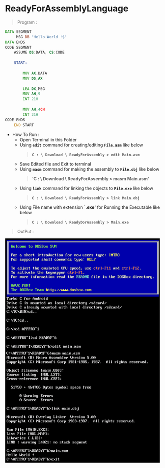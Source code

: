 # ReadyForAssemblyLanguage
> Program :
```asm
DATA SEGMENT
     MSG DB "Hello World !$"
DATA ENDS
CODE SEGMENT  
    ASSUME DS:DATA, CS:CODE
    
    START:
        
        MOV AX,DATA
        MOV DS,AX
        
        LEA DX,MSG
        MOV AH,9
        INT 21H
        
        MOV AH,4CH
        INT 21H
CODE ENDS
    END START
```
* How To Run :   
   * Open Terminal in this Folder
   * Using **`edit`** command for creating/editing **`File.asm`** like below
      > **`C : \ Download \ ReadyForAssembly > edit Main.asm`**
   * Save Edited file and Exit to terminal
   * Using **`masm`** command for making the assembly to **`File.obj`** like below
      > **`C : \ Download \ ReadyForAssembly > masm Main.asm'**
   * Using **`link`** command for linking the objects to **`File.exe`** like below
      > **`C : \ Download \ ReadyForAssembly > link Main.obj`**
   * Using File name with extension **`.exe'** for Running the Executable like below
      > **`C : \ Download \ ReadyDorAssembly > Main.exe`**    

> OutPut :

![Output](/output/output.png)
